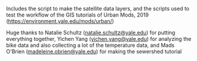 Includes the script to make the satellite data layers, and the scripts used to test the workflow of the GIS tutorials of Urban Mods, 2019 (https://environment.yale.edu/mods/urban/)

Huge thanks to Natalie Schultz (natalie.schultz@yale.edu) for putting everything together, Yichen Yang (yichen.yang@yale.edu) for analyzing the bike data and also collecting a lot of the temperature data, and Mads O'Brien (madeleine.obrien@yale.edu) for making the sewershed tutorial

